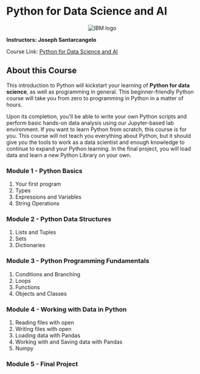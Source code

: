 # Python for Data Science and AI

<p align="center">
 <img src="https://raw.githubusercontent.com/Thomas-George-T/IBM-Data-Science-Professional-Certification/master/ibm.svg" title="IBM logo" alt = "IBM logo" />
</p>

**Instructors: Joseph Santarcangelo**

Course Link: [Python for Data Science and AI](https://www.coursera.org/learn/python-for-applied-data-science-ai)

## About this Course

This introduction to Python will kickstart your learning of **Python for data science**, as well as programming in general. This beginner-friendly Python course will take you from zero to programming in Python in a matter of hours.

Upon its completion, you'll be able to write your own Python scripts and perform basic hands-on data analysis using our Jupyter-based lab environment. If you want to learn Python from scratch, this course is for you. This course will not teach you everything about Python, but it should give you the tools to work as a data scientist and enough knowledge to continue to expand your Python learning. In the final project, you will load data and learn a new Python Library on your own.

### Module 1 - Python Basics

1. Your first program
2. Types
3. Expressions and Variables
4. String Operations

### Module 2 - Python Data Structures

1. Lists and Tuples
2. Sets
3. Dictionaries

### Module 3 - Python Programming Fundamentals

1. Conditions and Branching
2. Loops
3. Functions
4. Objects and Classes

### Module 4 - Working with Data in Python

1. Reading files with open
2. Writing files with open
3. Loading data with Pandas
4. Working with and Saving data with Pandas
5. Numpy

### Module 5 - Final Project